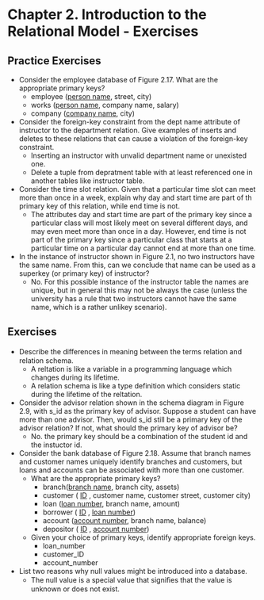 
# Chapter 2. Introduction to the Relational Model - Exercises

## Practice Exercises
- Consider the employee database of Figure 2.17. What are the appropriate primary keys?
	- employee (<u>person name</u>, street, city)
	- works (<u>person name</u>, company name, salary)
	- company (<u>company name</u>, city)
- Consider the foreign-key constraint from the dept name attribute of instructor to the department relation. Give examples of inserts and deletes to these relations that can cause a violation of the foreign-key constraint.
	- Inserting an instructor with unvalid department name or unexisted one.
	- Delete a tuple from depratment table with at least referenced one in another tables like instructor table.
- Consider the time slot relation. Given that a particular time slot can meet more than once in a week, explain why day and start time are part of th primary key of this relation, while end time is not.
	- The attributes day and start time are part of the primary key since a particular class will most likely meet on several different days, and may even meet more than once in a day. However, end time is not part of the primary key since a particular class that starts at a particular time on a particular day cannot end at more than one time.
- In the instance of instructor shown in Figure 2.1, no two instructors have the same name. From this, can we conclude that name can be used as a superkey (or primary key) of instructor?
	- No. For this possible instance of the instructor table the names are unique, but in general this may not be always the case (unless the university has a rule that two instructors cannot have the same name, which is a rather unlikey scenario).

## Exercises
- Describe the diﬀerences in meaning between the terms relation and relation schema.
	- A reltation is like a variable in a programming language which changes during its lifetime.
	- A relation schema is like a type definition which considers static during the lifetime of the reltation.
- Consider the advisor relation shown in the schema diagram in Figure 2.9, with s_id as the primary key of advisor. Suppose a student can have more than one advisor. Then, would s_id still be a primary key of the advisor relation? If not, what should the primary key of advisor be?
	- No. the primary key should be a combination of the student id and the instuctor id.
- Consider the bank database of Figure 2.18. Assume that branch names and customer names uniquely identify branches and customers, but loans and accounts can be associated with more than one customer.
	- What are the appropriate primary keys?
		- branch(<u>branch name</u>, branch city, assets)
		- customer ( <u>ID</u> , customer name, customer street, customer city)
		- loan (<u>loan number</u>, branch name, amount)
		- borrower ( <u>ID</u> , <u>loan number</u>)
		- account (<u>account number</u>, branch name, balance)
		- depositor ( <u>ID</u> , <u>account number</u>)
	- Given your choice of primary keys, identify appropriate foreign keys.
		- loan_number
		- customer_ID
		- account_number
- List two reasons why null values might be introduced into a database.
	- The null value is a special value that signiﬁes that the value is unknown or does not exist.

